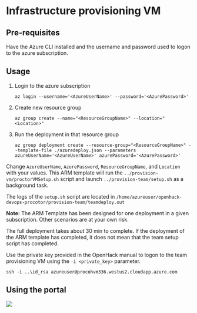 # Infrastructure provisioning VM

## Pre-requisites

Have the Azure CLI installed and the username and password used to logon to the azure subscription.

## Usage

1. Login to the azure subscription

    ```shell
    az login --username='<AzureUserName>' --password='<AzurePassword>'
    ```

1. Create new resource group

    ```shell
    az group create --name="<ResourceGroupName>" --location="<Location>"
    ```

1. Run the deployment in that resource group

    ```shell
    az group deployment create --resource-group="<ResourceGroupName>" --template-file ./azuredeploy.json --parameters azureUserName='<AzureUserName>' azurePassword='<AzurePassword>'
    ```

Change `AzureUserName`, `AzurePassword`, `ResourceGroupName`, and `Location` with your values.
This ARM template will run the ```../provision-vm/proctorVMSetup.sh``` script and launch ```../provision-team/setup.sh``` as a background task.

The logs of the ```setup.sh``` script are located in ```/home/azureuser/openhack-devops-procotor/provision-team/teamdeploy.out```

**Note:** The ARM Template has been designed for one deployment in a given subscription. Other scenarios are at your own risk.

The full deployment takes about 30 min to complete. If the deployment of the ARM template has completed, it does not mean that the team setup script has completed.

Use the private key provided in the OpenHack manual to logon to the team provisioning VM using the `-i <private_key>` parameter.

```shell
ssh -i ..\id_rsa azureuser@procohvm336.westus2.cloudapp.azure.com
```

## Using the portal

<a href="https://portal.azure.com/#create/Microsoft.Template/uri/https%3A%2F%2Fraw.githubusercontent.com%2FAzure-Samples%2Fopenhack-devops-proctor%2Fmaster%2Fprovision-vm%2Fazuredeploy.json" target="_blank">
    <img src="http://azuredeploy.net/deploybutton.png"/>
</a>

